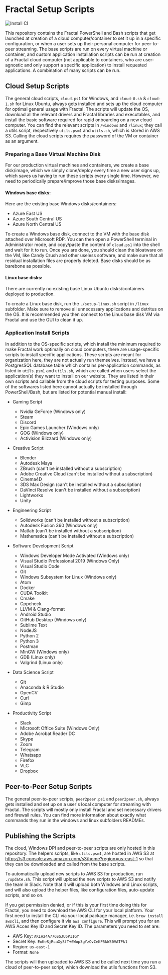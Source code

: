 # Fractal Setup Scripts

![Install CI](https://github.com/fractalcomputers/setup-scripts/workflows/Install%20CI/badge.svg)

This repository contains the Fractal PowerShell and Bash scripts that get launched at creation of a cloud computer/container to set it up in a specific configuration, or when a user sets up their personal computer for peer-to-peer streaming. The base scripts are run on every virtual machine or container, and custom application installation scripts can be run at creation of a Fractal cloud computer (not applicable to containers, who are user-agnostic and only support a specific application) to install requested applications. A combination of many scripts can be run.

## Cloud Setup Scripts

The general cloud scripts, `cloud.ps1` for Windows, and `cloud-0.sh` & `cloud-1.sh` for Linux Ubuntu, always gets installed and sets up the cloud computer for optimal general usage with Fractal. The scripts will update the OS, download all the relevant drivers and Fractal libraries and executables, and install the basic software required for rapid onboarding on a new cloud computer. You can find the relevant scripts in `/windows` and `/linux`; they call a utils script, respectively `utils.psm1` and `utils.sh`, which is stored in AWS S3. Calling the cloud scripts requires the password of the VM or container as an argument. 

### Preparing a Base Virtual Machine Disk

For our production virtual machines and containers, we create a base disk/image, which we simply clone/deploy every time a new user signs up, which saves us having to run these scripts every single time. However, we need to periodically prepare/improve those base disks/images. 

#### Windows base disks:

Here are the existing base Windows disks/containers:
- Azure East US
- Azure South Central US
- Azure North Central US

To create a Windows base disk, connect to the VM with the base disk attached over Microsoft RDP. You can then open a PowerShell terminal in Administrator mode, and copy/paste the content of `cloud.ps1` into the shell and wait for it to run. Once you are done, you should clean the bloatware on the VM, like Candy Crush and other useless software, and make sure that all residual installation files are properly deleted. Base disks should be as barebone as possible. 

#### Linux base disks:

There are currently no existing base Linux Ubuntu disks/containers deployed to production. 

To create a Linux base disk, run the `./setup-linux.sh` script in `/linux` subfolder. Make sure to remove all unnecessary applications and detritus on the OS. It is recommended you then connect to the Linux base disk VM via Fractal and use the GUI to clean it up.

### Application Install Scripts

In addition to the OS-specific scripts, which install the minimum required to make Fractal work optimally on cloud computers, there are usage-specific scripts to install specific applications. These scripts are meant for organization here, they are not actually run themselves. Instead, we have a PostgresSQL database table which contains per-application commands, as listed in `utils.psm1` and `utils.sh`, which are called when users select the application(s) they want to install on our website. They are listed in their own scripts and callable from the cloud scripts for testing purposes. Some of the softwares listed here cannot actually be installed through PowerShell/Bash, but are listed for potential manual install:

- Gaming Script
  - Nvidia GeForce (Windows only)
  - Steam 
  - Discord
  - Epic Games Launcher (Windows only)
  - GOG (Windows only)
  - Activision Blizzard (Windows only)

- Creative Script
  - Blender
  - Autodesk Maya
  - ZBrush (can't be installed without a subscription)
  - Adobe Creative Cloud (can't be installed without a subscription)
  - Cinema4D
  - 3DS Max Design (can't be installed without a subscription)
  - DaVinci Resolve (can't be installed without a subscription)
  - Lightworks
  - Unity

- Engineering Script
  - Solidworks (can't be installed without a subscription)
  - Autodesk Fusion 360 (Windows only)
  - Matlab (can't be installed without a subscription)
  - Mathematica (can't be installed without a subscription)

- Software Development Script
  - Windows Developer Mode Activated (Windows only)
  - Visual Studio Professional 2019 (Windows Only)
  - Visual Studio Code
  - Git
  - Windows Subsystem for Linux (Windows only)
  - Atom
  - Docker
  - CUDA Toolkit
  - Cmake
  - Cppcheck
  - LLVM & Clang-format
  - Android Studio
  - GitHub Desktop (Windows only)
  - Sublime Text
  - NodeJS
  - Python 2
  - Python 3
  - Postman
  - MinGW (Windows only)
  - GDB (Linux only)
  - Valgrind (Linux only)

- Data Science Script
  - Git
  - Anaconda & R Studio
  - OpenCV
  - Curl
  - Gimp

- Productivity Script
  - Slack
  - Microsoft Office Suite (Windows Only)
  - Adobe Acrobat Reader DC
  - Skype
  - Zoom
  - Telegram
  - Whatsapp
  - Firefox
  - VLC
  - Dropbox

## Peer-to-Peer Setup Scripts

The general peer-to-peer scripts, `peer2peer.ps1` and `peer2peer.sh`, always gets installed and set up on a user's local computer for streaming with Fractal. The scripts will mostly only install Fractal and set necessary drivers and firewall rules. You can find more information about exactly what commands they run in the windows and linux subfolders READMEs.

## Publishing the Scripts

The cloud, Windows DPI and peer-to-peer scripts are only hosted in this repository. The helpers scripts, like `utils.psm1`, are hosted in AWS S3 at https://s3.console.aws.amazon.com/s3/home?region=us-east-1 so that they can be downloaded and called from the base scripts.

To automatically upload new scripts to AWS S3 for production, run `./update.sh`. This script will upload the new scripts to AWS S3 and notify the team in Slack. Note that it will upload both Windows and Linux scripts, and will also upload the helper files, like configuration files, auto-update scripts, and so on.

If you get permission denied, or if this is your first time doing this for Fractal, you need to download the AWS CLI for your local platform. Your first need to install the CLI via your local package manager, i.e. `brew install awscli`, and then configure it via `aws configure`. This will prompt you for an AWS Acces Key ID and Secret Key ID. The parameters you need to set are:

- AWS Key: `AKIA24A776SSJU5PIIGY`
- Secret Key: `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`
- Region: `us-east-1`
- Format: `None`

The scripts will then uploaded to AWS S3 and be called next time you run a cloud of peer-to-peer script, which download the utils functions from S3. 
